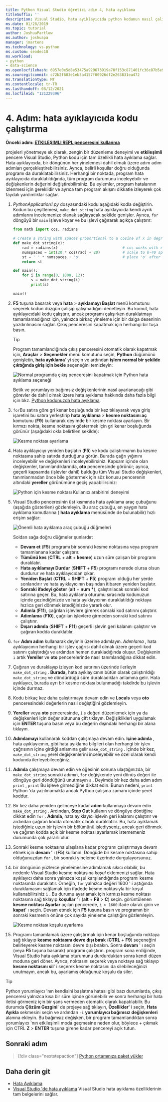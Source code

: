 ```yaml
---
title: Python Visual Studio öğretici adım 4, hata ayıklama
titleSuffix: ''
description: Visual Studio, hata ayıklayıcıda python kodunun nasıl çalıştırılacağını kapsayan, python özelliklerine yönelik temel bir izlenecek yolun 4. adımı.
ms.date: 01/28/2019
ms.topic: tutorial
author: JoshuaPartlow
ms.author: joshuapa
manager: jmartens
ms.technology: vs-python
ms.custom: seodec18
ms.workload:
- python
- data-science
ms.openlocfilehash: 6957e0e5d8e53475a929673919a78f153c871401fc36c87b5e9754a57947b9fc
ms.sourcegitcommit: c72b2f603e1eb3a4157f00926df2e263831ea472
ms.translationtype: MT
ms.contentlocale: tr-TR
ms.lasthandoff: 08/12/2021
ms.locfileid: "121229396"
---
```

# <a name="step-4-run-code-in-the-debugger"></a>4. Adım: hata ayıklayıcıda kodu çalıştırma

**Önceki adım: [ETKILEŞIMLI REPL penceresini kullanma](tutorial-working-with-python-in-visual-studio-step-03-interactive-repl.md)**

projeleri yönetmeye ek olarak, zengin bir düzenleme deneyimi ve **etkileşimli** pencere Visual Studio, Python kodu için tam özellikli hata ayıklama sağlar. Hata ayıklayıcıda, bir döngünün her yinelemesi dahil olmak üzere adım adım adımları gerçekleştirebilirsiniz. Ayrıca, belirli koşullar doğru olduğunda programı da duraklatabilirsiniz. Herhangi bir noktada, program hata ayıklayıcıda duraklatıldığında, tüm program durumunu inceleyebilir ve değişkenlerin değerini değiştirebilirsiniz. Bu eylemler, program hatalarının izlenmesi için gereklidir ve ayrıca tam program akışını dikkatle izleyerek çok faydalı yardımlıklar sağlar.

1. *PythonApplication1.py* dosyasındaki kodu aşağıdaki kodla değiştirin. Kodun bu çeşitlemesi, `make_dot_string` hata ayıklayıcıda kendi ayrık adımlarını incelemenize olanak sağlayacak şekilde genişler. Ayrıca, `for` döngüyü bir `main` işleve koyar ve bu işlevi çağırarak açıkça çalıştırır:

    ```python
    from math import cos, radians

    # Create a string with spaces proportional to a cosine of x in degrees
    def make_dot_string(x):
        rad = radians(x)                             # cos works with radians
        numspaces = int(20 * cos(rad) + 20)          # scale to 0-40 spaces
        st = ' ' * numspaces + 'o'                   # place 'o' after the spaces
        return st

    def main():
        for i in range(0, 1800, 12):
            s = make_dot_string(i)
            print(s)

    main()
    ```

1. **F5** tuşuna basarak veya **hata**  >  **ayıklamayı Başlat** menü komutunu seçerek kodun düzgün çalışıp çalışmadığını denetleyin. Bu komut, hata ayıklayıcıdaki kodu çalıştırır, ancak programı çalışırken duraklatmayı tamamlamadığınız için, yalnızca birkaç yineleme için bir dalga deseninin yazdırılmasını sağlar. Çıkış penceresini kapatmak için herhangi bir tuşa basın.

    > [!Tip]
    > Program tamamlandığında çıkış penceresini otomatik olarak kapatmak için, **Araçlar**  >  **Seçenekler** menü komutunu seçin, **Python** düğümünü genişletin, **hata ayıklama**' yi seçin ve ardından **işlem normal bir şekilde çıktığında giriş için bekle** seçeneğini temizleyin:
    >
    > ![Normal programda çıkış penceresini kapatmak için Python hata ayıklama seçeneği](media/vs-getting-started-python-22-debugging5.png)
    >
    > Betik ve yorumlayıcı bağımsız değişkenlerinin nasıl ayarlanacağı gibi görevler de dahil olmak üzere hata ayıklama hakkında daha fazla bilgi için bkz. [Python kodunuzda hata ayıklama](debugging-python-in-visual-studio.md).

1. `for`Bu satıra göre gri kenar boşluğunda bir kez tıklayarak veya giriş işaretini bu satıra yerleştirip **hata ayıklama**  >  **kesme noktasını aç** komutunu (**F9**) kullanarak deyimde bir kesme noktası ayarlayın. Bir kırmızı nokta, kesme noktasını göstermek için gri kenar boşluğunda görünür (aşağıdaki okla belirtilen şekilde):

    ![Kesme noktası ayarlama](media/vs-getting-started-python-18-debugging1.png)

1. Hata ayıklayıcıyı yeniden başlatın (**F5**) ve kodu çalıştırmanın bu kesme noktasına sahip satırda durduğunu görün. Burada çağrı yığınını inceleyebilir ve değişkenleri inceleyebilirsiniz. Kapsam içinde olan değişkenler, tanımlandıklarında, **oto** penceresinde görünür; ayrıca, geçerli kapsamda (işlevler dahil) bulduğu tüm Visual Studio değişkenleri, tanımlanmadan önce bile göstermek için söz konusu pencerenin altındaki **yereller** görünümüne geçiş yapabilirsiniz:

    ![Python için kesme noktası Kullanıcı arabirimi deneyimi](media/vs-getting-started-python-19-debugging2b.png)

1. Visual Studio penceresinin üst kısmında hata ayıklama araç çubuğunu (aşağıda gösterilen) gözlemleyin. Bu araç çubuğu, en yaygın hata ayıklama komutlarına ( **hata ayıklama** menüsünde de bulunabilir) hızlı erişim sağlar:

    ![Önemli hata ayıklama araç çubuğu düğmeleri](media/vs-getting-started-python-20-debugging3.png)

    Soldan sağa doğru düğmeler şunlardır:
    - **Devam et** (**F5**) programı bir sonraki kesme noktasına veya program tamamlanana kadar çalıştırır.
    - **Tümünü kes** (**CTRL** + **alt** + **kesme**) uzun süre çalışan bir programı duraklatır.
    - **Hata ayıklamayı Durdur** (**SHIFT** + **F5**) programı nerede olursa olsun durdurur ve hata ayıklayıcıdan çıkar.
    - **Yeniden Başlat** (**CTRL** + **SHIFT** + **F5**) programı olduğu her yerde sonlandırır ve hata ayıklayıcının başından itibaren yeniden başlatır.
    - **Sonraki ifadeyi göster** (**alt** + **num** **&#42;**), çalıştırılacak sonraki kod satırına geçer. Bu, hata ayıklama oturumu sırasında kodunuzun içinde gezindiğinizde ve hata ayıklayıcının duraklatıldığı noktaya hızlıca geri dönmek istediğinizde yararlı olur.
    - **Adımla** (**F11**), çağrılan işlevlere girerek sonraki kod satırını çalıştırır.
    - **Adımlama** (**F10**), çağrılan işlevlere girmeden sonraki kod satırını çalıştırır.
    - **Dışarı adımla** (**SHIFT** + **F11**) geçerli işlevin geri kalanını çalıştırır ve çağıran kodda duraklatılır.

1. `for` **Adım adım** kullanarak deyimin üzerine adımlayın. *Adımlama* , hata ayıklayıcının herhangi bir işlev çağrısı dahil olmak üzere geçerli kod satırını çalıştırdığı ve ardından hemen durakladığında oluşur. Değişkenin `i` artık **Yereller** ve **oto** pencerelerinde nasıl tanımlandığına dikkat edin.

1. Çağıran ve duraklayıp izleyen kod satırının üzerinde ilerleyin `make_dot_string` . **Burada,** hata ayıklayıcının bütün olarak çalıştırıldığı `make_dot_string` ve döndürdüğü süre durakladıkları anlamına gelir. Hata ayıklayıcı, burada ayrı bir kesme noktası bulunmadığı takdirde bu işlevin içinde durmaz.

1. Kodu birkaç kez daha çalıştırmaya devam edin ve **Locals** veya **oto** penceresindeki değerlerin nasıl değiştiğini gözlemleyin.

1. **Yereller** veya **oto** penceresinde,  `i` `s` değeri düzenlemek için ya da değişkenleri için değer sütununa çift tıklayın. Değişiklikleri uygulamak için **ENTER** tuşuna basın veya bu değerin dışındaki herhangi bir alana tıklayın.

1. **Adımlamayı** kullanarak koddan çalışmaya devam edin. **Içine adımla** , hata ayıklayıcının, gibi hata ayıklama bilgileri olan herhangi bir işlev çağrısının içine girdiği anlamına gelir `make_dot_string` . İçinde bir kez, `make_dot_string` yerel değişkenlerini inceleyebilir ve özel olarak kendi kodunda ilerleyebileceğiniz.

1. **Adımla** çalışmaya devam edin ve öğesinin sonuna ulaştığınızda, bir `make_dot_string` sonraki adımın, `for` değişkende yeni dönüş değeri ile döngüye geri döndüğünü unutmayın `s` . Deyimde bir kez daha adım adım `print` ,  `print` Bu işleve girmediğine dikkat edin. Bunun nedeni, `print` Python 'da yazılmamakta ancak Python çalışma zamanı içinde yerel koddur.

1. Bir kez daha yeniden gelinceye kadar **adım** kullanmaya devam edin `make_dot_string` . Ardından, **Step Out** kullanın ve döngüye döntiğine dikkat edin `for` . **Adımla**, hata ayıklayıcı işlevin geri kalanını çalıştırır ve ardından çağıran kodda otomatik olarak duraklatılır. Bu, hata ayıklamak istediğiniz uzun bir işlevin bir bölümünü işlediyseniz, ancak geri dönmek ve çağıran kodda açık bir kesme noktası ayarlamak istememeniz durumunda çok yararlı olur.

1. Sonraki kesme noktasına ulaşılana kadar programı çalıştırmaya devam etmek için **devam** ' ı (**F5**) kullanın. Döngüde bir kesme noktasına sahip olduğunuzdan `for` , bir sonraki yineleme üzerinde durgulayorsunuz.

1. bir döngünün yüzlerce yinelemesine adımlamak sıkıcı olabilir, bu nedenle Visual Studio kesme noktasına *koşul* eklemenizi sağlar. Hata ayıklayıcı daha sonra yalnızca koşul karşılandığında programı kesme noktasında duraklatır. Örneğin, `for` yalnızca değeri 1600 ' i aştığında duraklamasını sağlamak için ifadede kesme noktasıyla bir koşul kullanabilirsiniz `i` . Bu durumu ayarlamak için kırmızı kesme noktası noktasına sağ tıklayıp **koşullar** ' ı (**alt** + **F9**  >  **C**) seçin. görüntülenen **kesme noktası Ayarlar** açılan pencerede, `i > 1600` ifade olarak girin ve **kapat**' ı seçin. Devam etmek için **F5** tuşuna basın ve programın bir sonraki kesmenin önüne çok sayıda yineleme çalıştığını gözlemleyin.

    ![Kesme noktası koşulu ayarlama](media/vs-getting-started-python-21-debugging4.png)

1. Programı tamamlamak üzere çalıştırmak için kenar boşluğunda noktaya sağ tıklayıp **kesme noktasını devre dışı bırak** (**CTRL** + **F9**) seçeneğini belirleyerek kesme noktasını devre dışı bırakın. Sonra **devam** ' ı seçin (veya **F5** tuşuna basarak) programı çalıştırın. program sona erdiğinde, Visual Studio hata ayıklama oturumunu durdurduktan sonra kendi düzen moduna geri döner. Ayrıca, noktasını seçerek veya noktaya sağ tıklayıp **kesme noktasını sil**' i seçerek kesme noktasını da silebileceğinizi unutmayın, ancak bu, ayarlamış olduğunuz koşulu da siler.

> [!Tip]
> Python yorumlayıcı 'nın kendisini başlatma hatası gibi bazı durumlarda, çıkış penceresi yalnızca kısa bir süre içinde görünebilir ve sonra herhangi bir hata iletisi görmeniz için bir şans vermeden otomatik olarak kapatılabilir. Bu durumda **Çözüm Gezgini**' de projeye sağ tıklayın, **Özellikler**' i seçin, **Hata Ayıkla** sekmesini seçin ve ardından `-i` **yorumlayıcı bağımsız değişkenleri** alanına ekleyin. Bu bağımsız değişken, bir program tamamlandıktan sonra yorumlayıcı 'nın etkileşimli moda geçmesine neden olur, böylece  + çıkmak için CTRL **Z**  >  **ENTER** tuşuna girene kadar pencereyi açık tutun.

## <a name="next-step"></a>Sonraki adım

> [!div class="nextstepaction"]
> [Python ortamınıza paket yükler](tutorial-working-with-python-in-visual-studio-step-05-installing-packages.md)

## <a name="go-deeper"></a>Daha derin git

- [Hata Ayıklama](debugging-python-in-visual-studio.md)
- [Visual Studio 'de hata ayıklama](../debugger/debugger-feature-tour.md) Visual Studio hata ayıklama özelliklerinin tam belgelerini sağlar.
